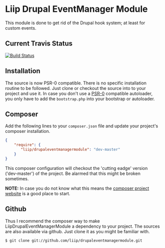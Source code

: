 # Liip Drupal EventManager Module
This module is done to get rid of the Drupal hook system; at least for custom events.


## Current Travis Status

[![Build Status](https://secure.travis-ci.org/liip/drupaleventmanagermodule.png?branch=master)](http://travis-ci.org/liip/drupaleventmanagermodule)

## Installation
The source is now PSR-0 compatible. There is no specific installation routine to be followed. Just clone or checkout the source into to your project
and use it.
In case you don't use a [PSR-0](https://github.com/php-fig/fig-standards/blob/master/accepted/PSR-0.md) compatible autoloader, you only have to add the `bootstrap.php` into your bootstrap or
autoloader.

Composer
--------
Add the following lines to your `composer.json` file and update your project's composer installation.

```json
{
    "require": {
       "liip/drupaleventmanagermodule": "dev-master"
    }
}
```

This composer configuration will checkout the 'cutting eadge' version ('dev-master') of the project. Be alarmed that this might be broken sometimes.

**NOTE:**
In case you do not know what this means the [composer project website](http://getcomposer.org) is a good place to start.


Github
------
Thus I recommend the composer way to make LiipDrupalEventManagerModule a dependency to your project.
The sources are also available via github. Just clone it as you might be familiar with.

```bash
$ git clone git://github.com/liip/drupaleventmanagermodule.git
```
